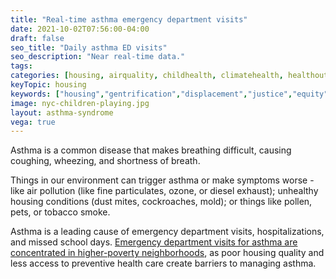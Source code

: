 ```yaml
---
title: "Real-time asthma emergency department visits"
date: 2021-10-02T07:56:00-04:00
draft: false
seo_title: "Daily asthma ED visits"
seo_description: "Near real-time data."
tags: 
categories: [housing, airquality, childhealth, climatehealth, healthoutcomes, pests]
keyTopic: housing
keywords: ["housing","gentrification","displacement","justice","equity"]
image: nyc-children-playing.jpg
layout: asthma-syndrome
vega: true
---
```


Asthma is a common disease that makes breathing difficult, causing coughing, wheezing, and shortness of breath.

Things in our environment can trigger asthma or make symptoms worse - like air pollution (like fine particulates, ozone, or diesel exhaust); unhealthy housing conditions (dust mites, cockroaches, mold); or things like pollen, pets, or tobacco smoke. 

Asthma is a leading cause of emergency department visits, hospitalizations, and missed school days. <a href="/data-explorer/asthma/?id=2384#display=map">Emergency department visits for asthma are concentrated in higher-poverty neighborhoods</a>, as poor housing quality and less access to preventive health care create barriers to managing asthma.








